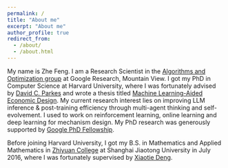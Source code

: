 ```yaml
---
permalink: /
title: "About me"
excerpt: "About me"
author_profile: true
redirect_from: 
  - /about/
  - /about.html
---
```


My name is Zhe Feng. I am a Research Scientist in the [Algorithms and Optimization group](https://research.google/teams/algorithms-optimization/) at Google Research, Mountain View. I got my PhD in Computer Science at Harvard University, where I was fortunately advised by [David C. Parkes](https://parkes.seas.harvard.edu/) and wrote a thesis titled [Machine Learning-Aided Economic Design](https://dash.harvard.edu/bitstream/handle/1/37368363/thesis.pdf?sequence=1). My current research interest lies on improving LLM inference & post-training efficiency through multi-agent thinking and self-evolvement. I used to work on reinforcement learning, online learning and deep learning for mechanism design. My PhD research was generously supported by [Google PhD Fellowship](https://research.google/outreach/phd-fellowship/recipients/?category=2019).

Before joining Harvard University, I got my B.S. in Mathematics and Applied Mathematics in [Zhiyuan College](https://zhiyuan.sjtu.edu.cn/html/zhiyuan/) at Shanghai Jiaotong University in July 2016, where I was fortunately supervised by [Xiaotie Deng](https://cfcs.pku.edu.cn/dengxiaotie/).